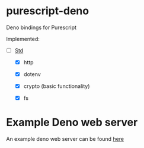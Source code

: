 # purescript-deno

Deno bindings for Purescript

Implemented:
- [ ] [Std](https://deno.land/std@0.144.0)
  - [x] http 
  - [x] dotenv
  - [x] crypto (basic functionality)
  - [x] fs


# Example Deno web server

An example deno web server can be found [here](https://github.com/njaremko/purescript-deno-example)
